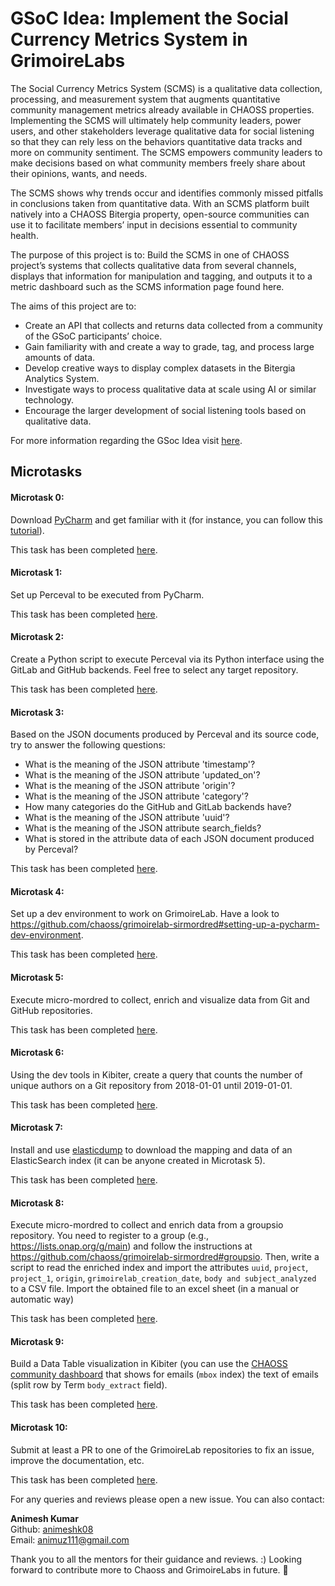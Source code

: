 # GSoC Idea: Implement the Social Currency Metrics System in GrimoireLabs 

The Social Currency Metrics System (SCMS) is a qualitative data collection, processing, and measurement system that augments quantitative community management metrics already available in CHAOSS properties. Implementing the SCMS will ultimately help community leaders, power users, and other stakeholders leverage qualitative data for social listening so that they can rely less on the behaviors quantitative data tracks and more on community sentiment. The SCMS empowers community leaders to make decisions based on what community members freely share about their opinions, wants, and needs.

The SCMS shows why trends occur and identifies commonly missed pitfalls in conclusions taken from quantitative data. With an SCMS platform built natively into a CHAOSS Bitergia property, open-source communities can use it to facilitate members’ input in decisions essential to community health.

The purpose of this project is to:
Build the SCMS in one of CHAOSS project’s systems that collects qualitative data from several channels, displays that information for manipulation and tagging, and outputs it to a metric dashboard such as the SCMS information page found here.

The aims of this project are to:

* Create an API that collects and returns data collected from a community of the GSoC participants’ choice.
* Gain familiarity with and create a way to grade, tag, and process large amounts of data.
* Develop creative ways to display complex datasets in the Bitergia Analytics System.
* Investigate ways to process qualitative data at scale using AI or similar technology.
* Encourage the larger development of social listening tools based on qualitative data.

For more information regarding the GSoc Idea visit [here](https://github.com/chaoss/governance/blob/master/GSoC-Ideas.md#idea-implement-the-social-currency-metrics-system-in-grimoirelabs).

## Microtasks

#### Microtask 0:

Download [PyCharm](https://www.jetbrains.com/pycharm/) and get
familiar with it (for instance, you can follow this
[tutorial](https://www.jetbrains.com/help/pycharm/quick-start-guide.html)).

This task has been completed [here](./microtask-0).

#### Microtask 1:
Set up Perceval to be executed from PyCharm.

This task has been completed [here](./microtask-1).

#### Microtask 2:
Create a Python script to execute Perceval via its Python interface using
the GitLab and GitHub backends. Feel free to select any target repository.

This task has been completed [here](./microtask-2).

#### Microtask 3:
Based on the JSON documents produced by Perceval and its source code, try to answer the following questions:

* What is the meaning of the JSON attribute 'timestamp'?
* What is the meaning of the JSON attribute 'updated_on'?
* What is the meaning of the JSON attribute 'origin'?
* What is the meaning of the JSON attribute 'category'?
* How many categories do the GitHub and GitLab backends have?
* What is the meaning of the JSON attribute 'uuid'?
* What is the meaning of the JSON attribute search_fields?
* What is stored in the attribute data of each JSON document produced by Perceval?

This task has been completed [here](./microtask-3).

#### Microtask 4:
Set up a dev environment to work on GrimoireLab. Have a look to https://github.com/chaoss/grimoirelab-sirmordred#setting-up-a-pycharm-dev-environment.

This task has been completed [here](./microtask-4).

#### Microtask 5:
Execute micro-mordred to collect, enrich and visualize data from Git and GitHub repositories.

This task has been completed [here](./microtask-5).

#### Microtask 6:
Using the dev tools in Kibiter, create a query that counts the number of
unique authors on a Git repository from 2018-01-01 until 2019-01-01.

This task has been completed [here](./microtask-6).

#### Microtask 7:
Install and use [elasticdump](https://www.npmjs.com/package/elasticdump) to download the mapping and data of
an ElasticSearch index (it can be anyone created in Microtask 5).

This task has been completed [here](./microtask-7).

#### Microtask 8:
Execute micro-mordred to collect and enrich data from a groupsio repository.
You need to register to a group (e.g., https://lists.onap.org/g/main) and
follow the instructions at https://github.com/chaoss/grimoirelab-sirmordred#groupsio.
Then, write a script to read the enriched index and import the attributes `uuid`, `project`,
`project_1`, `origin`, `grimoirelab_creation_date`, `body and subject_analyzed` to a CSV file.
Import the obtained file to an excel sheet (in a manual or automatic way)

This task has been completed [here](./microtask-8).

#### Microtask 9:
Build a Data Table visualization in Kibiter (you can use the [CHAOSS community dashboard](https://chaoss.biterg.io/app/kibana#/visualize/new?_g=())
that shows for emails (`mbox` index) the text of emails (split row by Term `body_extract` field).

This task has been completed [here](./microtask-9).

#### Microtask 10:
Submit at least a PR to one of the GrimoireLab repositories to fix an issue, improve the documentation, etc.

This task has been completed [here](./microtask-10).


For any queries and reviews please open a new issue.
You can also contact:

<b>Animesh Kumar</b><br>
Github: [animeshk08](https://github.com/animeshk08)<br>
Email: animuz111@gmail.com

Thank you to all the mentors for their guidance and reviews. :)
Looking forward to contribute more to Chaoss and GrimoireLabs in future. :rocket:





